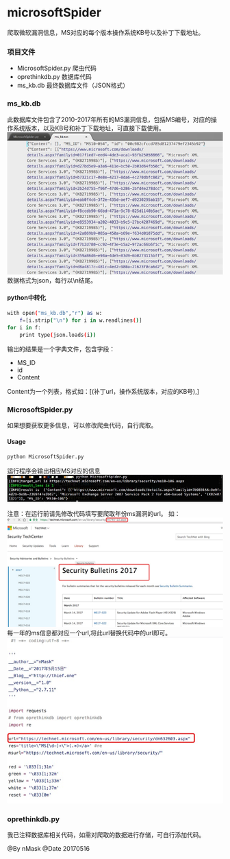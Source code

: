 # microsoftSpider
爬取微软漏洞信息，MS对应的每个版本操作系统KB号以及补丁下载地址。

### 项目文件
* MicrosoftSpider.py 爬虫代码
* oprethinkdb.py 数据库代码
* ms_kb.db 最终数据库文件（JSON格式）

### ms_kb.db
此数据库文件包含了2010-2017年所有的MS漏洞信息，包括MS编号，对应的操作系统版本，以及KB号和补丁下载地址，可直接下载使用。
![](/1.png)
数据格式为json，每行以\n结尾。
#### python中转化
```bash
with open("ms_kb.db","r") as w:
    f=[i.strip("\n") for i in w.readlines()]
for i in f:
    print type(json.loads(i))
```
输出的结果是一个字典文件，包含字段：
* MS_ID
* id
* Content 

Content为一个列表，格式如：[(补丁url，操作系统版本，对应的KB号),]

### MicrosoftSpider.py
如果想要获取更多信息，可以修改爬虫代码，自行爬取。
#### Usage
```bash
python MicrosoftSpider.py
```
运行程序会输出相应MS对应的信息
![](2.png)

注意：在运行前请先修改代码填写要爬取年份ms漏洞的url。
如：
![](3.png)
每一年的ms信息都对应一个url,将此url替换代码中的url即可。
![](4.png)

### oprethinkdb.py
我已注释数据库相关代码，如需对爬取的数据进行存储，可自行添加代码。

@By nMask
@Date 20170516




